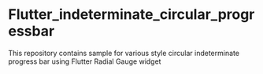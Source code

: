 # Flutter_indeterminate_circular_progressbar
This repository contains sample for various style circular indeterminate progress bar using Flutter Radial Gauge widget
